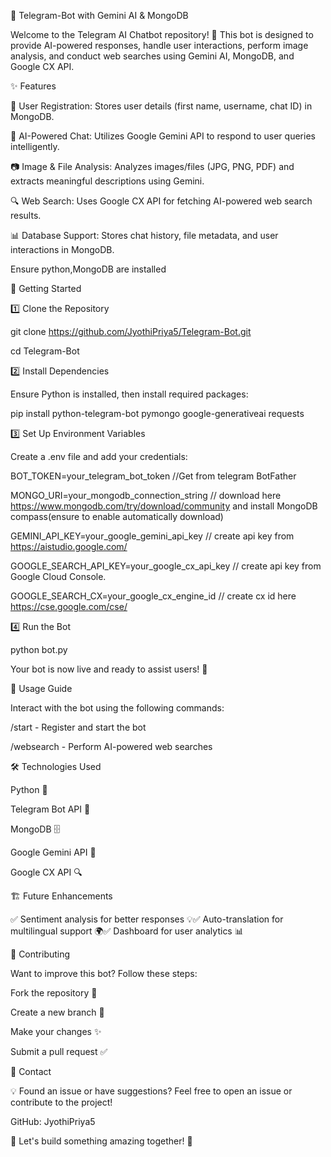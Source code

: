 🤖 Telegram-Bot with Gemini AI & MongoDB

Welcome to the Telegram AI Chatbot repository! 🚀 This bot is designed to provide AI-powered responses, handle user interactions, perform image analysis, and conduct web searches using Gemini AI, MongoDB, and Google CX API.

✨ Features

📝 User Registration: Stores user details (first name, username, chat ID) in MongoDB.

🤖 AI-Powered Chat: Utilizes Google Gemini API to respond to user queries intelligently.

📷 Image & File Analysis: Analyzes images/files (JPG, PNG, PDF) and extracts meaningful descriptions using Gemini.

🔍 Web Search: Uses Google CX API for fetching AI-powered web search results.

📊 Database Support: Stores chat history, file metadata, and user interactions in MongoDB.

Ensure python,MongoDB are installed

🚀 Getting Started

1️⃣ Clone the Repository

git clone https://github.com/JyothiPriya5/Telegram-Bot.git

cd Telegram-Bot

2️⃣ Install Dependencies

Ensure Python is installed, then install required packages:

pip install python-telegram-bot pymongo google-generativeai requests

3️⃣ Set Up Environment Variables

Create a .env file and add your credentials:

BOT_TOKEN=your_telegram_bot_token               //Get from telegram BotFather

MONGO_URI=your_mongodb_connection_string        // download here https://www.mongodb.com/try/download/community and install MongoDB compass(ensure to enable automatically download)

GEMINI_API_KEY=your_google_gemini_api_key       // create api key from https://aistudio.google.com/

GOOGLE_SEARCH_API_KEY=your_google_cx_api_key    // create api key from Google Cloud Console.

GOOGLE_SEARCH_CX=your_google_cx_engine_id       // create cx id here https://cse.google.com/cse/

4️⃣ Run the Bot

python bot.py

Your bot is now live and ready to assist users! 🎉

📌 Usage Guide

Interact with the bot using the following commands:

/start - Register and start the bot

/websearch <query> - Perform AI-powered web searches

🛠 Technologies Used

Python 🐍

Telegram Bot API 🤖

MongoDB 🗄️

Google Gemini API 🧠

Google CX API 🔍

🏗️ Future Enhancements

✅ Sentiment analysis for better responses 💡✅ Auto-translation for multilingual support 🌍✅ Dashboard for user analytics 📊

🤝 Contributing

Want to improve this bot? Follow these steps:

Fork the repository 🍴

Create a new branch 🔀

Make your changes ✨

Submit a pull request ✅

📩 Contact

💡 Found an issue or have suggestions? Feel free to open an issue or contribute to the project!

GitHub: JyothiPriya5

🚀 Let's build something amazing together! 🚀

